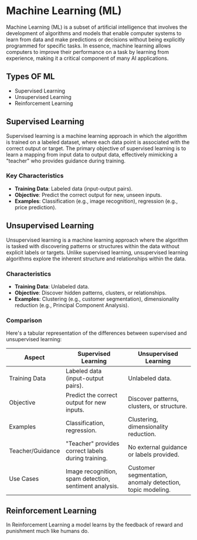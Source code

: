 # Machine Learning (ML)

Machine Learning (ML) is a subset of artificial intelligence that involves the development of algorithms and models that enable computer systems to learn from data and make predictions or decisions without being explicitly programmed for specific tasks. In essence, machine learning allows computers to improve their performance on a task by learning from experience, making it a critical component of many AI applications.

## Types OF ML

- Supervised Learning
- Unsupervised Learning
- Reinforcement Learning

## Supervised Learning

Supervised learning is a machine learning approach in which the algorithm is trained on a labeled dataset, where each data point is associated with the correct output or target. The primary objective of supervised learning is to learn a mapping from input data to output data, effectively mimicking a "teacher" who provides guidance during training.

### Key Characteristics

- **Training Data**: Labeled data (input-output pairs).
- **Objective**: Predict the correct output for new, unseen inputs.
- **Examples**: Classification (e.g., image recognition), regression (e.g., price prediction).

## Unsupervised Learning

Unsupervised learning is a machine learning approach where the algorithm is tasked with discovering patterns or structures within the data without explicit labels or targets. Unlike supervised learning, unsupervised learning algorithms explore the inherent structure and relationships within the data.

### Characteristics

- **Training Data**: Unlabeled data.
- **Objective**: Discover hidden patterns, clusters, or relationships.
- **Examples**: Clustering (e.g., customer segmentation), dimensionality reduction (e.g., Principal Component Analysis).

### Comparison

Here's a tabular representation of the differences between supervised and unsupervised learning:

| Aspect                | Supervised Learning                        | Unsupervised Learning                      |
|-----------------------|--------------------------------------------|--------------------------------------------|
| Training Data         | Labeled data (input-output pairs).         | Unlabeled data.                            |
| Objective             | Predict the correct output for new inputs. | Discover patterns, clusters, or structure. |
| Examples              | Classification, regression.                 | Clustering, dimensionality reduction.      |
| Teacher/Guidance     | "Teacher" provides correct labels during training. | No external guidance or labels provided.   |
| Use Cases            | Image recognition, spam detection, sentiment analysis. | Customer segmentation, anomaly detection, topic modeling. |

## Reinforcement Learning

In Reinforcement Learning a model learns by the feedback of reward and punishment much like humans do.
